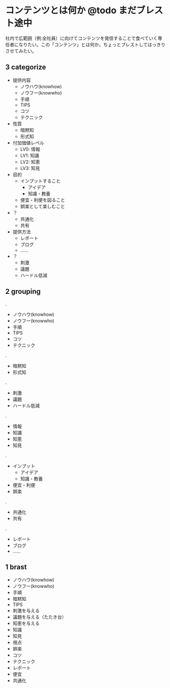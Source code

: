 # コンテンツとは何か @todo まだブレスト途中
社内で広範囲（例:全社員）に向けてコンテンツを発信することで食べていく専任者になりたい。この「コンテンツ」とは何か。ちょっとブレストしてはっきりさせてみたい。

## 3 categorize
- 提供内容
  - ノウハウ(knowhow)
  - ノウフー(knowwho)
  - 手順
  - TIPS
  - コツ
  - テクニック
- 性質
  - 暗黙知
  - 形式知
- 付加価値レベル
  - LV0: 情報
  - LV1: 知識
  - LV2: 知恵
  - LV3: 知見
- 目的
  - インプットすること
    - アイデア
    - 知識・教養
  - 便宜・利便を図ること
  - 娯楽として楽しむこと
- ？
  - 共通化
  - 共有
- 提供方法
  - レポート
  - ブログ
  - ……
- ？
  - 刺激
  - 議題
  - ハードル低減

## 2 grouping
.

- ノウハウ(knowhow)
- ノウフー(knowwho)
- 手順
- TIPS
- コツ
- テクニック

.

- 暗黙知
- 形式知

.

- 刺激
- 議題
- ハードル低減

.
- 情報
- 知識
- 知恵
- 知見

.

- インプット
  - アイデア
  - 知識・教養
- 便宜・利便
- 娯楽

.

- 共通化
- 共有

.

- レポート
- ブログ
- ……

## 1 brast
- ノウハウ(knowhow)
- ノウフー(knowwho)
- 手順
- 暗黙知
- TIPS
- 刺激を与える
- 議題を与える（たたき台）
- 知恵を与える
- 知識
- 知見
- 視点
- 娯楽
- コツ
- テクニック
- レポート
- 便宜
- 共通化
